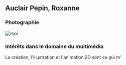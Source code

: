 ## Auclair Pepin, Roxanne

### Photographie
![moi](https://user-images.githubusercontent.com/112108013/215145352-fd8e2140-2bf9-4750-a591-d00dca934a1d.jpg)

### Intérêts dans le domaine du multimédia
La création, l'illustration et l'animation 2D sont ce qui m'
